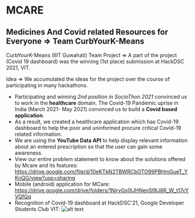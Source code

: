 # MCARE
## Medicines And Covid related Resources for Everyone => Team CurbYourK-Means
CurbYourK-Means (IIIT Guwahati) Team Project => A part of the project (Covid 19 dashboard) was the winning (1st place) submission at HackDSC 2021, VIT. 

Idea => We accumulated the ideas for the project over the course of participating in many hackathons.
* Participating and winning *2nd position in SocioThon 2021* convinced us to work in the **healthcare** domain. The Covid-19 Pandemic uprise in India (March 2021- May 2021) convinced us to build a **Covid based application**.
* As a result, we created a healthcare application which has Covid-19 dashboard to help the poor and uninformed procure critical Covid-19 related information.  
* We are using the **YouTube Data API** to help display relevant information about an entered prescription so that the user can gain some awareness.
* View our entire problem statement to know about the solutions offered by Mcare and its features:
https://drive.google.com/file/d/10eKTkN2TBWRCbOTO99PBHmGueT_YKnQG/view?usp=sharing
* Mobile (android) application for MCare: https://drive.google.com/drive/folders/1NiryGs0IJHNenSf8J8R_W_t17cYVQfQq 
* Recognition of Covid-19 dashboard at HackDSC'21, Google Developer Students Club VIT:
![alt text](https://drive.google.com/drive/folders/1VwayGGQrBZJVrhVq1FBUm0sk1oU7etVt)


